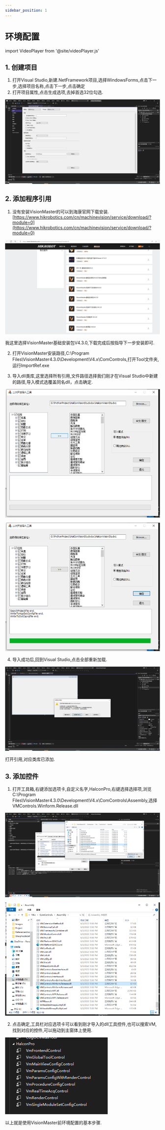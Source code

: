 ```yaml
---
sidebar_position: 1
---
```


# 环境配置

import VideoPlayer from '@site/videoPlayer.js'

<VideoPlayer src="https://xian-vforum.oss-cn-hangzhou.aliyuncs.com/2022-07-04_mS51vSSm23_1.1%E7%8E%AF%E5%A2%83%E9%85%8D%E7%BD%AE_x264.mp4"/>

## 1. 创建项目

1. 打开Visual Studio,新建.NetFramework项目,选择WindowsForms,点击下一步,选择项目名称,点击下一步,点击确定
2. 打开项目属性,点击生成选项,去掉首选32位勾选.

![](image.png)

## 2. 添加程序引用

1. 没有安装VisionMaster的可以到海康官网下载安装.
[https://www.hikrobotics.com/cn/machinevision/service/download/?module=0](https://www.hikrobotics.com/cn/machinevision/service/download/?module=0)

![](image-1.png)

我这里选择VisionMaster基础安装包V4.3.0,下载完成后按指导下一步安装即可.

2. 打开VisionMaster安装路径,C:\Program Files\VisionMaster4.3.0\Development\V4.x\ComControls,打开Tool文件夹,运行ImportRef.exe

3. 导入dll类库,这里选择所有引用,文件路径选择我们刚才在Visual Studio中新建的路径,导入模式选覆盖同名dll，点击确定.

![](image-2.png)

![](image-3.png)

4. 导入成功后,回到Visual Studio,点击全部重新加载.

![](image-4.png)

打开引用,对应类库已添加.

## 3. 添加控件
1. 打开工具箱,右键添加选项卡,自定义名字,HalconPro,右键选择选择项,浏览C:\Program Files\VisionMaster4.3.0\Development\V4.x\ComControls\Assembly,选择VMControls.Winform.Release.dll

![](image-5.png)

![](image-6.png)

2. 点击确定,工具栏对应选项卡可以看到刚才导入的dll工具控件,也可以搜索VM,找到对应的控件,可以拖动到主窗体上使用.

![](image-7.png)

以上就是使用VisionMaster前环境配置的基本步骤.






